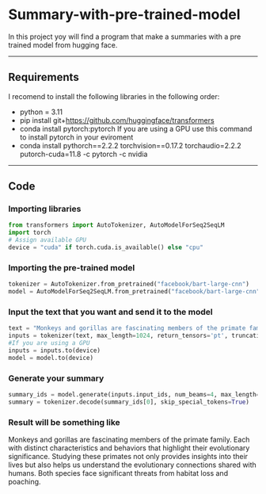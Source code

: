 # Summary-with-pre-trained-model
In this project yoy will find a program that make a summaries with a pre trained model from hugging face. 

---
## Requirements 

I recomend to install the following libraries in the following order:
- python = 3.11
- pip install git+https://github.com/huggingface/transformers
- conda install pytorch:pytorch
If you are using a GPU use this command to install pytorch in your eviroment
- conda install pythorch==2.2.2 torchvision==0.17.2 torchaudio=2.2.2 putorch-cuda=11.8 -c pytorch -c nvidia

---
## Code
### Importing libraries 
```python
from transformers import AutoTokenizer, AutoModelForSeq2SeqLM
import torch
# Assign available GPU
device = "cuda" if torch.cuda.is_available() else "cpu"
```
### Importing the pre-trained model 
```python
tokenizer = AutoTokenizer.from_pretrained("facebook/bart-large-cnn")
model = AutoModelForSeq2SeqLM.from_pretrained("facebook/bart-large-cnn").to(device)
```

### Input the text that you want and send it to the model
```python
text = "Monkeys and gorillas are fascinating members of the primate family, each with distinct characteristics and behaviors that highlight their evolutionary significance. Monkeys, which include both Old World monkeys like baboons and macaques, and New World monkeys like capuchins and howler monkeys, are known for their diverse adaptations to various habitats. They exhibit a wide range of social structures, from complex troop hierarchies to cooperative foraging behaviors. Gorillas, on the other hand, are the largest of the great apes and are known for their impressive size and strength, as well as their gentle and social nature. Living primarily in the dense forests of Africa, gorillas are divided into two species: the Eastern gorillas and the Western gorillas. Both species face significant threats from habitat loss and poaching, making conservation efforts crucial for their survival. Studying these primates not only provides insights into their lives but also helps us understand the evolutionary connections shared with humans."
inputs = tokenizer(text, max_length=1024, return_tensors='pt', truncation=True).to(device)
#If you are using a GPU 
inputs = inputs.to(device)
model = model.to(device)
```
### Generate your summary
```python
summary_ids = model.generate(inputs.input_ids, num_beams=4, max_length=250, early_stopping=True)
summary = tokenizer.decode(summary_ids[0], skip_special_tokens=True)
```
### Result will be something like 
Monkeys and gorillas are fascinating members of the primate family. Each with distinct characteristics and behaviors that highlight their evolutionary significance. Studying these primates not only provides insights into their lives but also helps us understand the evolutionary connections shared with humans. Both species face significant threats from habitat loss and poaching.
